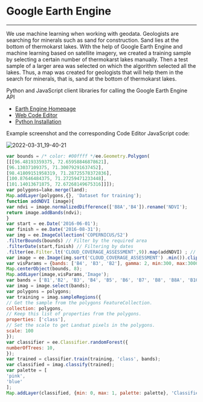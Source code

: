 # Google Earth Engine
---------------------
We use machine learning when working with geodata. Geologists are searching for minerals such as sand for construction. Sand lies at the bottom of thermokarst lakes. With the help of Google Earth Engine and machine learning based on satellite imagery, we created a training sample by selecting a certain number of thermokarst lakes manually. Then a test sample of a larger area was selected on which the algorithm selected all the lakes. Thus, a map was created for geologists that will help them in the search for minerals, that is, sand at the bottom of thermokarst lakes.

Python and JavaScript client libraries for calling the Google Earth Engine API

-   [Earth Engine Homepage](https://earthengine.google.com/)
-   [Web Code Editor](https://code.earthengine.google.com/)
-   [Python
    Installation](https://developers.google.com/earth-engine/python_install)

Example screenshot and the corresponding Code Editor JavaScript code:

![2022-03-31_19-40-21](https://user-images.githubusercontent.com/36707478/161106714-54542ec5-1deb-4584-8a7a-08ce7edebd25.png)

```javascript
var bounds = /* color: #00ffff */ee.Geometry.Polygon( 
[[[96.48193359375, 72.65958846878621], 
[96.13037109375, 71.30079291637452], 
[98.41809151958319, 71.28725578372836], 
[100.87646484375, 71.27259471233448], 
[101.14013671875, 72.67268149675316]]]); 
var polygons=lake.merge(land); 
Map.addLayer(polygons,{}, 'Dataset for training'); 
function addNDVI (image){ 
var ndvi = image.normalizedDifference(['B8A','B4']).rename('NDVI'); 
return image.addBands(ndvi); 
} 
var start = ee.Date('2016-06-01'); 
var finish = ee.Date('2016-08-31'); 
var img = ee.ImageCollection('COPERNICUS/S2')
.filterBounds(bounds) // Filter by the required area
.filterDate(start,finish) // Filtering by dates 
.filter(ee.Filter.lt('CLOUD_COVERAGE_ASSESSMENT',9)).map(addNDVI) ; // Filtering by clouds
var image = ee.Image(img.sort('CLOUD_COVERAGE_ASSESSMENT') .min()).clip(bounds); 
var visParams = {bands: ['B4', 'B3', 'B2'], gamma: 2, min:300, max:3000}; 
Map.centerObject(bounds, 8); 
Map.addLayer(image,visParams,'Image'); 
var bands = ['B1','B2', 'B3', 'B4', 'B5', 'B6', 'B7', 'B8', 'B8A', 'B10', 'B11', 'B12' ,'NDVI']; 
var imag = image.select(bands); 
var polygons = polygons; 
var training = imag.sampleRegions({ 
// Get the sample from the polygons FeatureCollection. 
collection: polygons, 
// Keep this list of properties from the polygons. 
properties: ['class'], 
// Set the scale to get Landsat pixels in the polygons. 
scale: 100 
}); 
var classifier = ee.Classifier.randomForest({ 
numberOfTrees: 10, 
}); 
var trained = classifier.train(training, 'class', bands); 
var classified = imag.classify(trained); 
var palette = [ 
'pink', 
'blue' 
]; 
Map.addLayer(classified, {min: 0, max: 1, palette: palette}, 'Classified');
```
